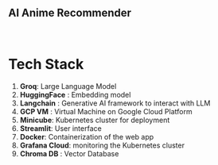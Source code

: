 ## AI Anime Recommender
<br>

# Tech Stack
1. **Groq**: Large Language Model
2. **HuggingFace** : Embedding model
3. **Langchain** : Generative AI framework to interact with LLM
4. **GCP VM** : Virtual Machine on Google Cloud Platform
5. **Minicube**: Kubernetes cluster for deployment
6. **Streamlit**: User interface
7. **Docker**: Containerization of the web app
8. **Grafana Cloud**: monitoring the Kubernetes cluster
9. **Chroma DB** : Vector Database

<br>


